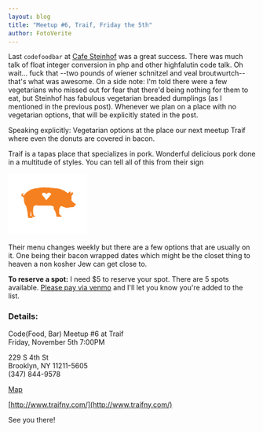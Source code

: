 ```yaml
---
layout: blog
title: "Meetup #6, Traif, Friday the 5th"
author: FotoVerite
---
```


Last `codefoodbar` at [Cafe Steinhof](http://www.cafesteinhof.com/) was a great success. There was much talk of float integer conversion in php and other highfalutin code talk. Oh wait... fuck that --two pounds of wiener schnitzel and veal broutwurtch-- that's what was awesome. On a side note: I'm told there were a few vegetarians who missed out for fear that there'd being nothing for them to eat, but Steinhof has fabulous vegetarian breaded dumplings (as I mentioned in the previous post). Whenever we plan on a place with no vegetarian options, that will be explicitly stated in the post. 

Speaking explicitly: Vegetarian options at the place our next meetup Traif where even the donuts are covered in bacon. 

Traif is a tapas place that specializes in pork. Wonderful delicious pork done in a multitude of styles. You can tell all of this from their sign

<img src="/images/traif.png"/>

Their menu changes weekly but there are a few options that are usually on it. One being their bacon wrapped dates which might be the closet thing to heaven a non kosher Jew can get close to. 

**To reserve a spot:** I need $5 to reserve your spot. There are 5 spots available. [Please pay via venmo](https://venmo.com/fotoverite?txn=pay&amount=5&note=for+code+food+bar+at+traif) and I'll let you know you're added to the list.

### Details:

Code(Food, Bar) Meetup #6 at Traif<br />
Friday, November 5th 7:00PM

229 S 4th St<br />
Brooklyn, NY 11211-5605<br />
(347) 844-9578‎

[Map](http://maps.google.com/maps?ie=UTF8&q=Traif&fb=1&gl=us&hq=Traif&hnear=Brooklyn,+NY&hl=en&view=map&cid=11791252779066330774&iwloc=A&ved=0CI0BEKUG&sa=X&ei=-C7HTOz1JaD6yAX57bWBDA)

[http://www.traifny.com/](http://www.traifny.com/)

See you there!